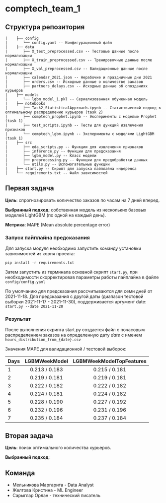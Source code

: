 # comptech_team_1

## Структура репозитория

```
|    ├── config
|       └── config.yaml -- Конфигурационный файл
|    ├── data
|       ├── X_test_preprocessed.csv -- Тестовые данные после нормализации
|       ├── X_train_preprocessed.csv -- Тренировочные данные после нормализации
|       ├── X_val_preprocessed.csv -- Валидационные данные после нормализации
|       ├── calendar_2021.json -- Нерабочие и праздничные дни 2021 
|       ├── orders.csv -- Исходные данные о количестве заказов
|       ├── partners_delays.csv -- Исходные данные об опозданиях курьеров
|    ├── models
|       └── lgbm_model_1.pkl -- Сериализованная обученная модель
|    ├── notebooks
|       ├── Task2_StatisticalApproach.ipynb -- Статистический подход к оптимальному распределению курьеров (task 2)
|       ├── comptech_prophet.ipynb -- Эксперименты с моделью Prophet (task 1)
|       ├── test_scripts.ipynb -- Тесты для функций извлечения признаков
|       └── сomptech_lgbm.ipynb -- Эксперименты с моделями LightGBM (task 1)
|    ├── src
|       ├── eda_scripts.py -- Функции для извлечения признаков
|       ├── inference.py -- Функции для предсказания
|       ├── lgbm_model.py -- Класс модели
|       ├── preprocessing.py -- Функции для предобработки данных
|       └── utils.py -- Вспомогательные функции
|    ├── start.py -- Скрипт для запуска пайплайна инференса
│    └── requirements.txt -- Файл зависимостей 
```

## Первая задача

**Цель**: спрогнозировать количество заказов по часам на 7 дней вперед. 

**Выбранный подход**: собственная модель из нескольких базовых моделей LightGBM (по одной на каждый день).

**Метрика**: MAPE (Mean absolute percentage error)

### Запуск пайплайна предсказания

Для запуска модуля необходимо запустить команду установки зависимостей из корня проекта:

`pip install -r requirements.txt`

Затем запустить из терминала основной скрипт `start.py`, при необходимости скорректировав параметры работы пайплайна в файле `config/config.yaml`

По умолчанию для предсказания рассчитываются для семи дней от 2021-11-18. Для предсказания с другой даты (диапазон тестовой выборки 2021-11-17 - 2021-11-30), поддерживается аргумент date: `start.py --date 2021-11-20`

### Результат

После выполнения скрипта start.py создается файл с почасовым распределением заказов на определенную дату *date* с именем `hours_distribution_from_{date}.csv`

Значения MAPE для валидационной / тестовой выборок:


|Days         | LGBMWeekModel | LGBMWeekModelTopFeatures|
|-------------|:-------------:|:-----------------------:|
|1            | 0.213 / 0.183 |      0.215 / 0.181      |   
|2            | 0.219 / 0.181 |      0.219 / 0.181      |
|3            | 0.222 / 0.182 |      0.222 / 0.182      |
|4            | 0.224 / 0.181 |      0.224 / 0.182      |
|5            | 0.228 / 0.190 |      0.227 / 0.192      |
|6            | 0.232 / 0.196 |      0.231 / 0.196      |
|7            | 0.235 / 0.184 |      0.237 / 0.184      |


## Вторая задача

**Цель**: поиск оптимального количества курьеров.

**Выбранный подход**: 

## Команда

- Мельникова Маргарита - Data Analyst
- Желтова Кристина - ML Engineer
- Сарыглар Орлан - технический писатель
